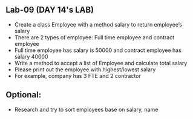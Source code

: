 ## Lab-09 (DAY 14's LAB)
- Create a class Employee with a method salary to return employee’s salary
- There are 2 types of employee: Full time employee and contract employee
- Full time employee has salary is 50000 and contract employee has salary 40000
- Write a method to accept a list of Employee and calculate total salary
- Please print out the employee with highest/lowest salary
- For example, company has 3 FTE and 2 contractor

## Optional:
- Research and try to sort employees base on salary, name
